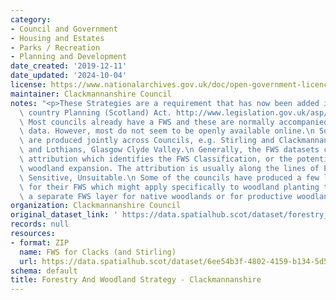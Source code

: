 ```yaml
---
category:
- Council and Government
- Housing and Estates
- Parks / Recreation
- Planning and Development
date_created: '2019-12-11'
date_updated: '2024-10-04'
license: https://www.nationalarchives.gov.uk/doc/open-government-licence/version/3/
maintainer: Clackmannanshire Council
notes: "<p>These Strategies are a requirement that has now been added into Town and\
  \ country Planning (Scotland) Act. http://www.legislation.gov.uk/asp/2019/13/part/4/crossheading/forestry-and-woodland-strategy/enacted\n\
  \ Most councils already have a FWS and these are normally accompanied by spatial\
  \ data. However, most do not seem to be openly available online.\n Some of the strategies\
  \ are produced jointly across Councils, e.g. Stirling and Clackmannanshire, Edinburgh\
  \ and Lothians, Glasgow Clyde Valley.\n Generally, the FWS datasets contain similar\
  \ attribution which identifies the FWS Classification, or the potential areas fro\
  \ woodland expansion. The attribution is usually along the lines of Preferred, Potential,\
  \ Sensitive, Unsuitable.\n Some of the councils have produced a few layers of data\
  \ for their FWS which might apply specifically to woodland planting types, e.g.\
  \ a separate FWS layer for native woodlands or for productive woodlands.</p>"
organization: Clackmannanshire Council
original_dataset_link: ' https://data.spatialhub.scot/dataset/forestry_and_woodland_strategy-cl'
records: null
resources:
- format: ZIP
  name: FWS for Clacks (and Stirling)
  url: https://data.spatialhub.scot/dataset/6ee54b3f-4802-4159-b134-5d57c536c089/resource/18ceb26b-9b48-43b5-8f7a-ebe3385ccd2c/download/fws.zip
schema: default
title: Forestry And Woodland Strategy - Clackmannanshire
---
```

